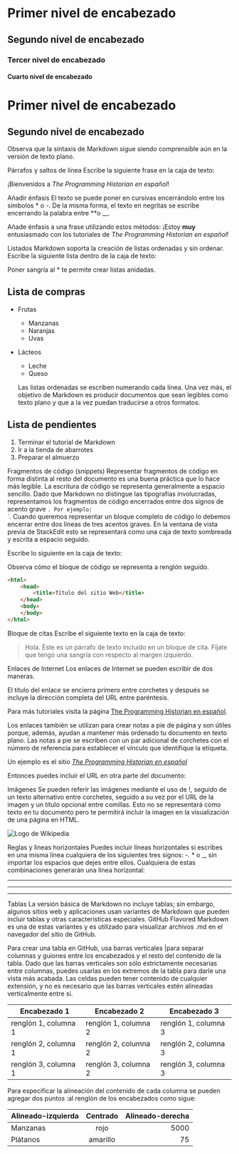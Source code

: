 # Primer nivel de encabezado
## Segundo nivel de encabezado
### Tercer nivel de encabezado
#### Cuarto nivel de encabezado

Primer nivel de encabezado
==========================

Segundo nivel de encabezado
--------------------------

Observa que la sintaxis de Markdown sigue siendo comprensible aún en la versión de texto plano.

Párrafos y saltos de línea
Escribe la siguiente frase en la caja de texto:

¡Bienvenidos a *The Programming Historian en español*!

Añadir énfasis
El texto se puede poner en cursivas encerrándolo entre los símbolos * o -. De la misma forma, el texto en negritas se escribe encerrando la palabra entre **o __.

Añade énfasis a una frase utilizando estos métodos:
¡Estoy **muy** entusiasmado con los tutoriales de _The Programming Historian en español_!

Listados
Markdown soporta la creación de listas ordenadas y sin ordenar. Escribe la siguiente lista dentro de la caja de texto:

Poner sangría al * te permite crear listas anidadas.

Lista de compras
---------------
* Frutas
  * Manzanas
  * Naranjas
  * Uvas
* Lácteos
  * Leche
  * Queso

  Las listas ordenadas se escriben numerando cada línea. Una vez más, el objetivo de Markdown es producir documentos que sean legibles como texto plano y que a la vez puedan traducirse a otros formatos.

Lista de pendientes
------------------
1. Terminar el tutorial de Markdown
2. Ir a la tienda de abarrotes
3. Preparar el almuerzo

Fragmentos de código (snippets)
Representar fragmentos de código en forma distinta al resto del documento es una buena práctica que lo hace más legible. La escritura de código se representa generalmente a espacio sencillo. Dado que Markdown no distingue las tipografías involucradas, representamos los fragmentos de código encerrados entre dos signos de acento grave `. Por ejemplo: `<br/>`. Cuando queremos representar un bloque completo de código lo debemos encerrar entre dos líneas de tres acentos graves. En la ventana de vista previa de StackEdit esto se representará como una caja de texto sombreada y escrita a espacio seguido.

Escribe lo siguiente en la caja de texto:

Observa cómo el bloque de código se representa a renglón seguido.

```html
<html>
    <head>
        <title>Título del sitio Web</title>
    </head>
    <body>
    </body>
</html>
```

Bloque de citas
Escribe el siguiente texto en la caja de texto:

> Hola. Éste es un párrafo de texto incluido en un bloque de cita. Fíjate que tengo una sangría con respecto al margen izquierdo.

Enlaces de Internet
Los enlaces de Internet se pueden escribir de dos maneras.

El título del enlace se encierra primero entre corchetes y después se incluye la dirección completa del URL entre paréntesis.

Para más tutoriales visita la página [The Programming Historian en español](/es).

Los enlaces también se utilizan para crear notas a pie de página y son útiles porque, además, ayudan a mantener más ordenado tu documento en texto plano. Las notas a pie se escriben con un par adicional de corchetes con el número de referencia para establecer el vínculo que identifique la etiqueta.

Un ejemplo es el sitio *[The Programming Historian en español][1]*

Entonces puedes incluir el URL en otra parte del documento:

[1]: http://programminghistorian.org/

Imágenes
Se pueden referir las imágenes mediante el uso de !, seguido de un texto alternativo entre corchetes, seguido a su vez por el URL de la imagen y un título opcional entre comillas. Esto no se representará como texto en tu documento pero te permitirá incluir la imagen en la visualización de una página en HTML.

![Logo de Wikipedia](https://upload.wikimedia.org/wikipedia/en/8/80/Wikipedia-logo-v2.svg "Wikipedia logo")

Reglas y líneas horizontales
Puedes incluir líneas horizontales si escribes en una misma línea cualquiera de los siguientes tres signos: -. * o _, sin importar los espacios que dejes entre ellos. Cualquiera de estas combinaciones generarán una línea horizontal:

___
* * *
- - - - - -

Tablas
La versión básica de Markdown no incluye tablas; sin embargo, algunos sitios web y aplicaciones usan variantes de Markdown que pueden incluir tablas y otras características especiales. GitHub Flavored Markdown es una de estas variantes y es utilizado para visualizar archivos .md en el navegador del sitio de GitHub.

Para crear una tabla en GitHub, usa barras verticales |para separar columnas y guiones entre los encabezados y el resto del contenido de la tabla. Dado que las barras verticales son sólo estrictamente necesarias entre columnas, puedes usarlas en los extremos de la tabla para darle una vista más acabada. Las celdas pueden tener contenido de cualquier extensión, y no es necesario que las barras verticales estén alineadas verticalmente entre sí.

| Encabezado 1 | Encabezado 2 | Encabezado 3 |
| --------- | --------- | --------- |
| renglón 1, columna 1 | renglón 1, columna 2 | renglón 1, columna 3|
| renglón 2, columna 1 | renglón 2, columna 2 | renglón 2, columna 3|
| renglón 3, columna 1 | renglón 3, columna 2 | renglón 3, columna 3|

Para especificar la alineación del contenido de cada columna se pueden agregar dos puntos :al renglón de los encabezados como sigue:

| Alineado-izquierda | Centrado | Alineado-derecha |
| :-------- | :-------: | --------: |
| Manzanas | rojo | 5000 |
| Plátanos | amarillo | 75 |
